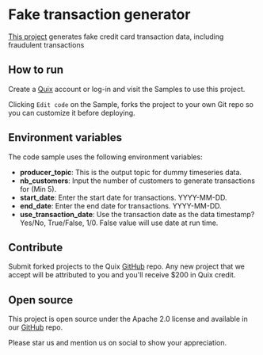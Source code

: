# Fake transaction generator

[This project](https://github.com/quixio/quix-samples/tree/main/python/sources/Fraud-Data-Source) generates fake credit card transaction data, including fraudulent transactions

## How to run

Create a [Quix](https://portal.platform.quix.ai/self-sign-up?xlink=github) account or log-in and visit the Samples to use this project.

Clicking `Edit code` on the Sample, forks the project to your own Git repo so you can customize it before deploying.

## Environment variables

The code sample uses the following environment variables:

- **producer_topic**: This is the output topic for dummy timeseries data.
- **nb_customers**: Input the number of customers to generate transactions for (Min 5).
- **start_date**: Enter the start date for transactions. YYYY-MM-DD.
- **end_date**: Enter the end date for transactions. YYYY-MM-DD.
- **use_transaction_date**: Use the transaction date as the data timestamp? Yes/No, True/False, 1/0. False value will use date at run time.

## Contribute

Submit forked projects to the Quix [GitHub](https://github.com/quixio/quix-samples) repo. Any new project that we accept will be attributed to you and you'll receive $200 in Quix credit.

## Open source

This project is open source under the Apache 2.0 license and available in our [GitHub](https://github.com/quixio/quix-samples) repo.

Please star us and mention us on social to show your appreciation.

